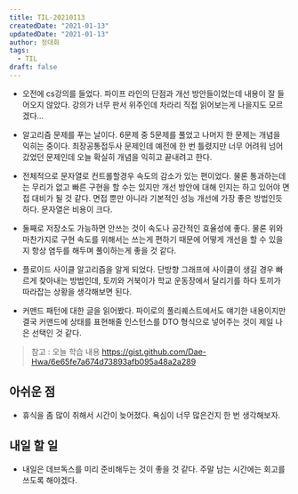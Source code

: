```yaml
---
title: TIL-20210113
createdDate: "2021-01-13"
updatedDate: "2021-01-13"
author: 정대화
tags:
  - TIL
draft: false
---
```


- 오전에 cs강의를 들었다. 파이프 라인의 단점과 개선 방안들이었는데 내용이 잘 들어오지 않았다. 강의가 너무 판서 위주인데 차라리 직접 읽어보는게 나을지도 모르겠다...

- 알고리즘 문제를 푸는 날이다. 6문제 중 5문제를 풀었고 나머지 한 문제는 개념을 익히는 중이다. 최장공통접두사 문제인데 예전에 한 번 틀렸지만 너무 어려워 넘어갔었던 문제인데 오늘 확실히 개념을 익히고 끝내려고 한다.

- 전체적으로 문자열로 컨트롤할경우 속도의 감소가 있는 편이었다. 물론 통과하는데는 무리가 없고 빠른 구현을 할 수는 있지만 개선 방안에 대해 인지는 하고 있어야 면접 대비가 될 것 같다. 면접 뿐만 아니라 기본적인 성능 개선에 가장 좋은 방법인듯하다. 문자열은 비용이 크다.

- 둘째로 저장소도 가능하면 안쓰는 것이 속도나 공간적인 효율성에 좋다. 물론 위와 마찬가지로 구현 속도를 위해서는 쓰는게 편하기 때문에 어떻게 개선을 할 수 있을지 항상 염두를 해두며 풀이하는게 좋을 것 같다.

- 플로이드 사이클 알고리즘을 알게 되었다. 단방향 그래프에 사이클이 생길 경우 빠르게 찾아내는 방법인데, 토끼와 거북이가 학교 운동장에서 달리기를 하다 토끼가 따라잡는 상황을 생각해보면 된다.

- 커맨드 패턴에 대한 글을 읽어봤다. 파이로의 풀리퀘스트에서도 얘기한 내용이지만 결국 커맨드에 상태를 표현해줄 인스턴스를 DTO 형식으로 넣어주는 것이 제일 나은 선택인 것 같다.

> 참고 : 오늘 학습 내용 https://gist.github.com/Dae-Hwa/6e65fe7a674d73893afb095a48a2a289

## 아쉬운 점

- 휴식을 좀 많이 취해서 시간이 늦어졌다. 욕심이 너무 많은건지 한 번 생각해보자.

## 내일 할 일

- 내일은 데브독스를 미리 준비해두는 것이 좋을 것 같다. 주말 남는 시간에는 회고를 쓰도록 해야겠다.